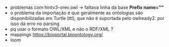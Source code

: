 - problemas com hintv3-orev.owl -> faltava linha da base **Prefix name=""**
- o problema da importação é que geralmente as ontologias são disponibilizadas em Turtle (ttl), que não é suportada pelo owlready2. por isso dá erro no parsing
- pq usar o formato OWL/XML e não o RDF/XML ?
- mappings https://bioportal.bioontology.org/
- loom
